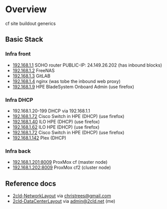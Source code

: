 # Overview

cf site buildout generics

## Basic Stack

### Infra front
- [192.168.1.1](http://192.168.1.1) SOHO router PUBLIC-IP: 24.149.26.202 (has inbound blocks)
- [192.168.1.2](http://192.168.1.2) FreeNAS 
- [192.168.1.3](http://192.168.1.3) GitLAB
- [192.168.1.4](http://192.168.1.4) nginx (was tobe the inbound web proxy)
- [192.168.1.9](http://192.168.1.9) HPE BladeSystem Onboard Admin (use firefox)

### Infra DHCP
- 192.168.1.20-199 DHCP via 192.168.1.1
- [192.168.1.72](http://192.168.1.72) Cisco Switch in HPE (DHCP) (use firefox)
- [192.168.1.40](http://192.168.1.40) ILO HPE (DHCP) (use firefox)
- [192.168.1.62](http://192.168.1.62) ILO HPE (DHCP) (use firefox)
- [192.168.1.72](http://192.168.1.72) Cisco Switch in HPE (DHCP) (use firefox)
- [192.168.1.142](http://192.168.1.142) Plex (DHCP)

### Infra back
- [192.168.1.201:8009](http://192.168.1.201:8009) ProxMox cf  (master node)
- [192.168.1.202:8009](http://192.168.1.202:8009) ProxMox cf2 (cluster node)

## Reference docs

- [2cld-NetworkLayout](https://docs.google.com/spreadsheets/d/1fIs0hXZehy1KZmvjHQ6srktOA0otWPfx2Bo0VUg2oa4/edit?ts=5cd30e41#gid=0) via christrees@gmail.com
- [2cld-DataCenterLayout](https://docs.google.com/spreadsheets/d/1QBA9OzsOhxs5W3kwlhxLZCmulFgd5uHMqu2qgrbMdxE/edit#gid=0) via admin@2cld.net (me)
